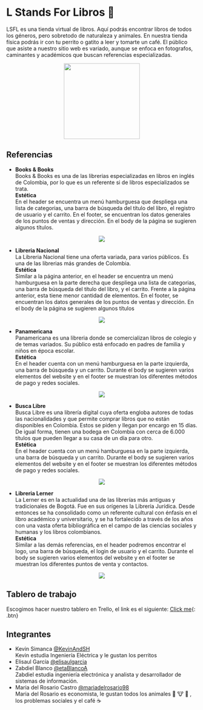 
# L Stands For Libros 📕
LSFL es una tienda virtual de libros. Aquí podrás encontrar libros de todos los géneros, pero sobretodo de naturaleza y animales. En nuestra tienda física podrás ir con tu perrito o gatito a leer y tomarte un café. El público que asiste a nuestro sitio web es variado, aunque se enfoca en fotografos, caminantes y académicos que buscan referencias especializadas. <br />

<p align="center">
  <img src="https://user-images.githubusercontent.com/71073724/135700941-f38bb62e-2f9d-4109-9061-de8a134a89b5.png" width="200" height="200">
</p>

## Referencias
- <strong>Books & Books</strong> <br />
Books & Books es una de las librerias especializadas en libros en inglés de Colombia, por lo que es un referente si de libros especializados se trata.<br />
<strong>Estética</strong><br />
En el header se encuentra un menú hamburguesa que despliega una lista de categorias, una barra de búsqueda del título del libro, el registro de usuario y el carrito. En el footer, se encuentran los datos generales de los puntos de ventas y dirección. En el body de la página se sugieren algunos títulos. <br />
<p align="center">
  <img src="https://user-images.githubusercontent.com/71073724/135702070-f760e651-0e8d-4270-9a8f-d320e83d633f.png">
</p>

- <strong>Libreria Nacional</strong> <br />
La Libreria Nacional tiene una oferta variada, para varios públicos. Es una de las librerias más grandes de Colombia.<br />
<strong>Estética</strong><br />
Similar a la página anterior, en el header se encuentra un menú hamburguesa en la parte derecha que despliega una lista de categorias, una barra de búsqueda del título del libro, y el carrito. Frente a la página anterior, esta tiene menor cantidad de elementos. En el footer, se encuentran los datos generales de los puntos de ventas y dirección. En el body de la página se sugieren algunos títulos
<p align="center">
  <img src="https://user-images.githubusercontent.com/71073724/135702189-d2523a41-12f9-497e-af3a-d8da5db079a5.png">
</p>

- <strong>Panamericana</strong> <br />
Panamericana es una libreria donde se comercializan libros de colegio y de temas variados. Su público está enfocado en padres de familia y niños en época escolar.<br />
<strong>Estética</strong><br />
En el header cuenta con un menú hamburguesa en la parte izquierda, una barra de búsqueda y un carrito. Durante el body se sugieren varios elementos del website y en el footer se muestran los diferentes métodos de pago y redes sociales.  
<p align="center">
  <img src="https://user-images.githubusercontent.com/71073724/135702220-e6c1ecd9-2d7d-4951-8a72-4c1027525bd0.png">
</p>

- <strong>Busca Libre</strong> <br />
Busca Libre es una librería digital cuya oferta engloba autores de todas las nacionalidades y que permite comprar libros que no están disponibles en Colombia. Estos se piden y llegan por encargo en 15 días. De igual forma, tienen una bodega en Colombia con cerca de 6.000 títulos que pueden llegar a su casa de un día para otro.<br />
<strong>Estética</strong><br />
En el header cuenta con un menú hamburguesa en la parte izquierda, una barra de búsqueda y un carrito. Durante el body se sugieren varios elementos del website y en el footer se muestran los diferentes métodos de pago y redes sociales.  
<p align="center">
  <img src="https://user-images.githubusercontent.com/71073724/135702241-9212a2a2-1b2e-4473-ac00-5ae6fcbb94e1.png">
</p>

- <strong>Libreria Lerner</strong> <br />
La Lerner es en la actualidad una de las librerías más antiguas y tradicionales de Bogotá. Fue en sus orígenes la Librería Jurídica. Desde entonces se ha consolidado como un referente cultural con énfasis en el libro académico y universitario, y se ha fortalecido a través de los años con una vasta oferta bibliográfica en el campo de las ciencias sociales y humanas y los libros colombianos.<br />
<strong>Estética</strong><br />
Similar a las demás referencias, en el header podremos encontrar el logo, una barra de búsqueda, el login de usuario y el carrito. Durante el body se sugieren varios elementos del website y en el footer se muestran los diferentes puntos de venta y contactos. 
<p align="center">
  <img src="https://user-images.githubusercontent.com/71073724/135702364-a962095f-04f6-494e-8de3-2b856fc2dfd8.png">
</p>

## Tablero de trabajo
Escogimos hacer nuestro tablero en Trello, el link es el siguiente:
[Click me](https://trello.com/b/4z6ax05W/sprint-2){: .btn}


## Integrantes
- Kevin Simanca [@KevinAndSH](https://github.com/KevinAndSH) <br />
Kevin estudia Ingeniería Eléctrica y le gustan los perritos
- Elisaul García [@elisaulgarcia](https://github.com/elisaulgarcia) <br />
- Zabdiel Blanco [@etaBlancoA](https://github.com/ZetaBlancoA) <br />
Zabdiel estudia ingeniería electrónica y analista y desarrollador de sistemas de información. 
- Maria del Rosario Castro [@mariadelrosario98](https://github.com/mariadelrosario98) <br />
Maria del Rosario es economista, le gustan todos los animales 🐤 🐮 🐷 , los problemas sociales y el café ☕️


